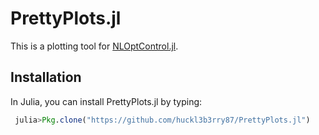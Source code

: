 # PrettyPlots.jl

This is a plotting tool for [NLOptControl.jl](https://juliampc.github.io/MPCDocs.jl/latest/).

## Installation

In Julia, you can install PrettyPlots.jl by typing:
```julia
 julia>Pkg.clone("https://github.com/huckl3b3rry87/PrettyPlots.jl")
```
